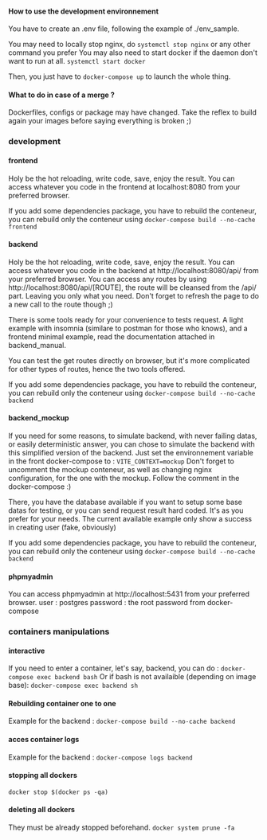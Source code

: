#### How to use the development environnement

You have to create an .env file, following the example of ./env_sample.

You may need to locally stop nginx, do
```systemctl stop nginx```
or any other command you prefer
You may also need to start docker if the daemon don't want to run at all.
```systemctl start docker```

Then, you just have to
```docker-compose up``` to launch the whole thing.

#### What to do in case of a merge ? 

Dockerfiles, configs or package may have changed. Take the reflex to build again your images before saying everything is broken ;) 

### development
#### frontend 

Holy be the hot reloading, write code, save, enjoy the result.
You can access whatever you code in the frontend at localhost:8080 from your preferred browser.

If you add some dependencies package, you have to rebuild the conteneur, you can rebuild only the conteneur using 
```docker-compose build --no-cache frontend```

#### backend 

Holy be the hot reloading, write code, save, enjoy the result.
You can access whatever you code in the backend at http://localhost:8080/api/ from your preferred browser.
You can access any routes by using http://localhost:8080/api/[ROUTE], the route will be cleansed from the /api/ part. Leaving you only what you need.
Don't forget to refresh the page to do a new call to the route though ;) 

There is some tools ready for your convenience to tests request. A light example with insomnia (similare to postman for those who knows), and a frontend minimal example, read the documentation attached in backend_manual.

You can test the get routes directly on browser, but it's more complicated for other types of routes, hence the two tools offered.

If you add some dependencies package, you have to rebuild the conteneur, you can rebuild only the conteneur using 
```docker-compose build --no-cache backend```

#### backend_mockup

If you need for some reasons, to simulate backend, with never failing datas, or easily deterministic answer, you can chose to simulate the backend with this simplified version of the backend.
Just set the environnement variable in the front docker-compose to :
```VITE_CONTEXT=mockup```
Don't forget to uncomment the mockup conteneur, as well as changing nginx configuration, for the one with the mockup. Follow the comment in the docker-compose :)

There, you have the database available if you want to setup some base datas for testing, or you can send request result hard coded. It's as you prefer for your needs.
The current available example only show a success in creating user (fake, obviously)

If you add some dependencies package, you have to rebuild the conteneur, you can rebuild only the conteneur using 
```docker-compose build --no-cache backend```

#### phpmyadmin 

You can access phpmyadmin at http://localhost:5431 from your preferred browser.
user : postgres
password : the root password from docker-compose

### containers manipulations
#### interactive
If you need to enter a container, let's say, backend, you can do :
```docker-compose exec backend bash```
Or if bash is not availaible (depending on image base): 
```docker-compose exec backend sh```

#### Rebuilding container one to one
Example for the backend :
```docker-compose build --no-cache backend```

#### acces container logs
Example for the backend :
```docker-compose logs backend```

#### stopping all dockers
```docker stop $(docker ps -qa)```

#### deleting all dockers
They must be already stopped beforehand.
```docker system prune -fa```